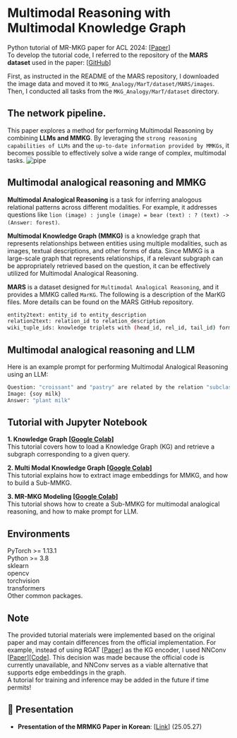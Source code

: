 # Multimodal Reasoning with Multimodal Knowledge Graph
Python tutorial of MR-MKG paper for ACL 2024: [[Paper](https://aclanthology.org/2024.acl-long.579.pdf)]  
To develop the tutorial code, I referred to the repository of the **MARS dataset** used in the paper: [[GitHub](https://github.com/zjunlp/MKG_Analogy)]

First, as instructed in the README of the MARS repository, I downloaded the image data and moved it to ```MKG_Analogy/MarT/dataset/MARS/images```. Then, I conducted all tasks from the ```MKG_Analogy/MarT/dataset``` directory.

## The network pipeline.  
This paper explores a method for performing Multimodal Reasoning by combining **LLMs and MMKG**. By leveraging the ```strong reasoning capabilities of LLMs``` and the ```up-to-date information provided by MMKGs```, it becomes possible to effectively solve a wide range of complex, multimodal tasks.
![pipe](https://github.com/user-attachments/assets/6b19a6d2-d6b2-4c8b-bc0c-5ba51cc728a6)

## Multimodal analogical reasoning and MMKG
**Multimodal Analogical Reasoning** is a task for inferring analogous relational patterns across different modalities. For example, it addresses questions like ```lion (image) : jungle (image) = bear (text) : ? (text) -> (Answer: forest)```. 

**Multimodal Knowledge Graph (MMKG)** is a knowledge graph that represents relationships between entities using multiple modalities, such as images, textual descriptions, and other forms of data.
Since MMKG is a large-scale graph that represents relationships, if a relevant subgraph can be appropriately retrieved based on the question, it can be effectively utilized for Multimodal Analogical Reasoning.

**MARS** is a dataset designed for ```Multimodal Analogical Reasoning```, and it provides a MMKG called ```MarKG```. The following is a description of the MarKG files. More details can be found on the MARS GitHub repository.
```bash
entity2text: entity_id to entity_description
relation2text: relation_id to relation_description
wiki_tuple_ids: knowledge triplets with (head_id, rel_id, tail_id) format
```

## Multimodal analogical reasoning and LLM
Here is an example prompt for performing Multimodal Analogical Reasoning using an LLM:
```bash
Question: "croissant" and "pastry" are related by the relation "subclass of". Considering a similar relationship, what is the text that has a same relation with the given image?
Image: {soy milk}
Answer: "plant milk"
```

## Tutorial with Jupyter Notebook
**1. Knowledge Graph [[Google Colab](https://colab.research.google.com/drive/1njY_YOQ8Yllo3DgAWcJf2DvzAFUrRkFr?usp=sharing)]**  
This tutorial covers how to load a Knowledge Graph (KG) and retrieve a subgraph corresponding to a given query.
   
**2. Multi Modal Knowledge Graph [[Google Colab](https://colab.research.google.com/drive/19JOGkbsG6qhUb9curWpEpkGF8KBLXBv0?usp=sharing)]**  
This tutorial explains how to extract image embeddings for MMKG, and how to build a Sub-MMKG.
   
**3. MR-MKG Modeling [[Google Colab](https://colab.research.google.com/drive/14jKZiRs-4NCVYYLRs_GMuoPifWCfepOZ?usp=sharing)]**  
This tutorial shows how to create a Sub-MMKG for multimodal analogical reasoning, and how to make prompt for LLM.

## Environments  
PyTorch >= 1.13.1  
Python >= 3.8  
sklearn  
opencv  
torchvision  
transformers  
Other common packages.

## Note
The provided tutorial materials were implemented based on the original paper and may contain differences from the official implementation. For example, instead of using RGAT [[Paper](https://aclanthology.org/2020.emnlp-main.597/)] as the KG encoder, I used NNConv [[Paper](https://arxiv.org/abs/1704.01212)][[Code](https://pytorch-geometric.readthedocs.io/en/2.6.0/generated/torch_geometric.nn.conv.NNConv.html)]. This decision was made because the official code is currently unavailable, and NNConv serves as a viable alternative that supports edge embeddings in the graph.  
A tutorial for training and inference may be added in the future if time permits!

## 📖 Presentation
* <strong>Presentation of the MRMKG Paper in Korean</strong>: [[Link](https://shacoding.com/wp-content/uploads/2025/05/ACL24_Multimodal-Reasoning-with-Multimodal-Knowledge-Graph.pdf)] (25.05.27)

